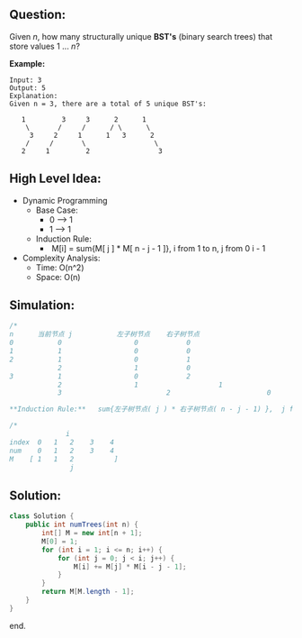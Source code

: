 ## Question:

Given *n*, how many structurally unique **BST's** (binary search trees) that store values 1 ... *n*?

**Example:**

```
Input: 3
Output: 5
Explanation:
Given n = 3, there are a total of 5 unique BST's:

   1         3     3      2      1
    \       /     /      / \      \
     3     2     1      1   3      2
    /     /       \                 \
   2     1         2                 3
```

## High Level Idea:

- Dynamic Programming
  - Base Case:
    - 0 --> 1
    - 1 --> 1
  - Induction Rule:
    -  M[i] = sum{M[ j ] * M[ n - j - 1 ]}, i from 1 to n,  j from 0 i - 1
- Complexity Analysis:
  - Time: O(n^2)
  - Space: O(n)

## Simulation:

```java
/*
n      当前节点 j           左子树节点    右子树节点
0           0                  0            0
1           1                  0            0
2           1                  0            1
            2                  1            0
3           1                  0            2
            2                  1     				1
            3   				       2						0

**Induction Rule:**   sum{左子树节点( j ) * 右子树节点( n - j - 1) },  j from 0 to i - 1
```

```java
/*
              i 
index  0   1   2    3    4
num    0   1   2    3    4
M    [ 1   1   2          ]
               j
```

## **Solution:**

```java
class Solution {
    public int numTrees(int n) {
        int[] M = new int[n + 1];
        M[0] = 1;
        for (int i = 1; i <= n; i++) {
            for (int j = 0; j < i; j++) {
                M[i] += M[j] * M[i - j - 1];
            }
        }
        return M[M.length - 1];
    }
}
```

end.